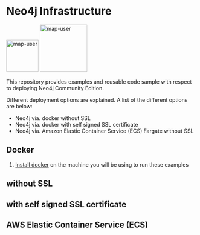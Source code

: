 # Neo4j Infrastructure

<img width="85" alt="map-user" src="https://img.shields.io/badge/views-0000-green"> <img width="125" alt="map-user" src="https://img.shields.io/badge/unique visits-0000-green">

This repository provides examples and reusable code sample with respect to deploying Neo4j Community Edition. 

Different deployment options are explained. A list of the different options are below:
* Neo4j via. docker without SSL
* Neo4j via. docker with self signed SSL certificate
* Neo4j via. Amazon Elastic Container Service (ECS) Fargate without SSL

## Docker

1. [Install docker](https://docs.docker.com/engine/install/) on the machine you will be using to run these examples

## without SSL

## with self signed SSL certificate

## AWS Elastic Container Service (ECS)
